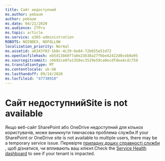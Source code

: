 ```yaml
---
title: Сайт недоступний
ms.author: pebaum
author: pebaum
ms.date: 04/21/2020
ms.audience: ITPro
ms.topic: article
ms.service: o365-administration
ROBOTS: NOINDEX, NOFOLLOW
localization_priority: Normal
ms.assetid: a8343f03-1b8c-4c29-be84-72b025e51d72
ms.openlocfilehash: eb5d13b60f7a8e23638a27f6be42422d0ceb0a95
ms.sourcegitcommit: c6692ce0fa1358ec3529e59ca0ecdfdea4cdc759
ms.translationtype: MT
ms.contentlocale: uk-UA
ms.lasthandoff: 09/14/2020
ms.locfileid: "47738910"
---
```

# <a name="site-is-not-available"></a><span data-ttu-id="1834c-102">Сайт недоступний</span><span class="sxs-lookup"><span data-stu-id="1834c-102">Site is not available</span></span>

<span data-ttu-id="1834c-103">Якщо веб-сайт SharePoint або OneDrive недоступний для кількох користувачів, може виникнути тимчасова проблема служби.</span><span class="sxs-lookup"><span data-stu-id="1834c-103">If your SharePoint or OneDrive site is not available to multiple users, there may be a temporary service issue.</span></span> <span data-ttu-id="1834c-104">Перевірте [приладну дошку справності служби](https://admin.microsoft.com/AdminPortal/Home#/servicehealth) , щоб дізнатися, чи впливають ваш клієнт.</span><span class="sxs-lookup"><span data-stu-id="1834c-104">Check the [Service Health dashboard](https://admin.microsoft.com/AdminPortal/Home#/servicehealth) to see if your tenant is impacted.</span></span> 
  

